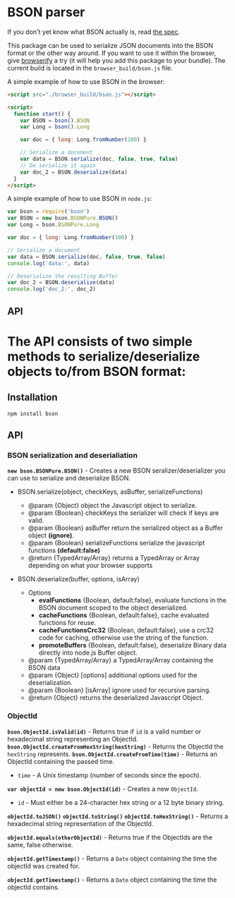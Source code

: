 # BSON parser

If you don't yet know what BSON actually is, read [the spec](http://bsonspec.org).

This package can be used to serialize JSON documents into the BSON format or the other way around. If you want to use it within the browser, give [browserify](https://github.com/substack/node-browserify) a try (it will help you add this package to your bundle). The current build is located in the `browser_build/bson.js` file.

A simple example of how to use BSON in the browser:

```html
<script src="./browser_build/bson.js"></script>

<script>
  function start() {
    var BSON = bson().BSON
    var Long = bson().Long

    var doc = { long: Long.fromNumber(100) }

    // Serialize a document
    var data = BSON.serialize(doc, false, true, false)
    // De serialize it again
    var doc_2 = BSON.deserialize(data)
  }
</script>
```

A simple example of how to use BSON in `node.js`:

```js
var bson = require('bson')
var BSON = new bson.BSONPure.BSON()
var Long = bson.BSONPure.Long

var doc = { long: Long.fromNumber(100) }

// Serialize a document
var data = BSON.serialize(doc, false, true, false)
console.log('data:', data)

// Deserialize the resulting Buffer
var doc_2 = BSON.deserialize(data)
console.log('doc_2:', doc_2)
```

## API

The API consists of two simple methods to serialize/deserialize objects to/from BSON format:
=======
## Installation

`npm install bson`

## API

### BSON serialization and deserialiation

**`new bson.BSONPure.BSON()`** - Creates a new BSON seralizer/deserializer you can use to serialize and deserialize BSON.

  * BSON.serialize(object, checkKeys, asBuffer, serializeFunctions)
     * @param {Object} object the Javascript object to serialize.
     * @param {Boolean} checkKeys the serializer will check if keys are valid.
     * @param {Boolean} asBuffer return the serialized object as a Buffer object **(ignore)**.
     * @param {Boolean} serializeFunctions serialize the javascript functions **(default:false)**
     * @return {TypedArray/Array} returns a TypedArray or Array depending on what your browser supports

  * BSON.deserialize(buffer, options, isArray)
     * Options
       * **evalFunctions** {Boolean, default:false}, evaluate functions in the BSON document scoped to the object deserialized.
       * **cacheFunctions** {Boolean, default:false}, cache evaluated functions for reuse.
       * **cacheFunctionsCrc32** {Boolean, default:false}, use a crc32 code for caching, otherwise use the string of the function.
       * **promoteBuffers** {Boolean, default:false}, deserialize Binary data directly into node.js Buffer object.
     * @param {TypedArray/Array} a TypedArray/Array containing the BSON data
     * @param {Object} [options] additional options used for the deserialization.
     * @param {Boolean} [isArray] ignore used for recursive parsing.
     * @return {Object} returns the deserialized Javascript Object.

### ObjectId

**`bson.ObjectId.isValid(id)`** - Returns true if `id` is a valid number or hexadecimal string representing an ObjectId.
**`bson.ObjectId.createFromHexString(hexString)`** - Returns the ObjectId the `hexString` represents.
**`bson.ObjectId.createFromTime(time)`** - Returns an ObjectId containing the passed time.
* `time` - A Unix timestamp (number of seconds since the epoch).

**`var objectId = new bson.ObjectId(id)`** - Creates a new `ObjectId`.
* `id` - Must either be a 24-character hex string or a 12 byte binary string.

**`objectId.toJSON()`**
**`objectId.toString()`**
**`objectId.toHexString()`** - Returns a hexadecimal string representation of the ObjectId.

**`objectId.equals(otherObjectId)`** - Returns true if the ObjectIds are the same, false otherwise.

**`objectId.getTimestamp()`** - Returns a `Date` object containing the time the objectId was created for.

**`objectId.getTimestamp()`** - Returns a `Date` object containing the time the objectId contains.
